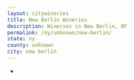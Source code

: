 ```yaml
---
layout: citywineries
title: New Berlin Wineries
description: Wineries in New Berlin, NY
permalink: /ny/unknown/new-berlin/
state: ny
county: unknown
city: new berlin
---
```

-
